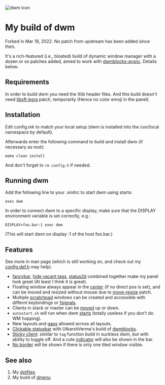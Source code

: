 ![dwm icon](dwm.png "icon")
# My build of dwm
Forked in Mar 18, 2022. No patch from upstream has been added since then.

It's a rich-featured (i.e., bloated) build of dynamic window manager with a
dozen or so patches added, aimed to work with
[dwmblocks-aysnc](https://github.com/UtkarshVerma/dwmblocks-async). Details
below.

## Requirements
In order to build dwm you need the Xlib header files. And this build doesn't
need [libxft-bgra](https://github.com/uditkarode/libxft-bgra) patch,
temporarily (Hence no color emoji in the panel).


## Installation
Edit config.mk to match your local setup (dwm is installed into
the /usr/local namespace by default).

Afterwards enter the following command to build and install dwm (if
necessary as root):
```
make clean install
```

And don't forget to `rm config.h` if needed.

## Running dwm
Add the following line to your .xinitrc to start dwm using startx:
```
exec dwm
```
In order to connect dwm to a specific display, make sure that
the DISPLAY environment variable is set correctly, e.g.:
```
DISPLAY=foo.bar:1 exec dwm
```
(This will start dwm on display :1 of the host foo.bar.)

## Features
See more in man page (which is still working on, and check out my
[config.def.h](config.def.h) may help).

* [fancybar](https://dwm.suckless.org/patches/fancybar/), [hide vacant
  tags](https://dwm.suckless.org/patches/hide_vacant_tags/),
  [status2d](https://dwm.suckless.org/patches/status2d/) combined together make
  my panel look great (At least I think it is great).
* Floating window always appear in the
  [center](https://dwm.suckless.org/patches/alwayscenter/) (if no direct pos is
  set), and can be moved and resized without mouse due to
  [move-resize](https://dwm.suckless.org/patches/moveresize/) patch.
* Multiple [scratchpad](https://dwm.suckless.org/patches/namedscratchpads/)
  windows can be created and accessible with differnt keybindings or
  [fsignals](https://dwm.suckless.org/patches/fsignal/).
* Clients in stack or master can be
  [moved](https://dwm.suckless.org/patches/inplacerotate/) up or down.
* `autostart.sh` will run when dwm
  [starts](https://dwm.suckless.org/patches/autostart/) (totally useless if you
  don't do WM hopping).
* New layouts and [gaps](https://dwm.suckless.org/patches/vanitygaps/) allowed
  across all layouts.
* [Clickable statusbar](https://dwm.suckless.org/patches/statuscmd/) with
  UtkarshVerma's build of
  [dwmblocks](https://github.com/UtkarshVerma/dwmblocks-async).
* [Sticky client](https://dwm.suckless.org/patches/sticky/): similar to `tag`
  function build in suckless dwm, but with ability to toggle off. And a cute
  [indicator](https://dwm.suckless.org/patches/stickyindicator/) will also be
  shown in the bar.
* [No border](https://dwm.suckless.org/patches/noborder/) will be shown if
  there is only one tiled window visible.

## See also
1. My [dotfiles](https://github.com/yuandi42/dotfiles)
1. My build of [dmenu](https://github.com/yuandi42/dmenu-yuandi42)
